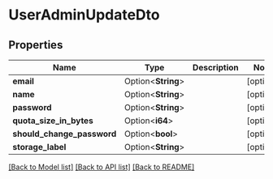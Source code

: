 # UserAdminUpdateDto

## Properties

Name | Type | Description | Notes
------------ | ------------- | ------------- | -------------
**email** | Option<**String**> |  | [optional]
**name** | Option<**String**> |  | [optional]
**password** | Option<**String**> |  | [optional]
**quota_size_in_bytes** | Option<**i64**> |  | [optional]
**should_change_password** | Option<**bool**> |  | [optional]
**storage_label** | Option<**String**> |  | [optional]

[[Back to Model list]](../README.md#documentation-for-models) [[Back to API list]](../README.md#documentation-for-api-endpoints) [[Back to README]](../README.md)


